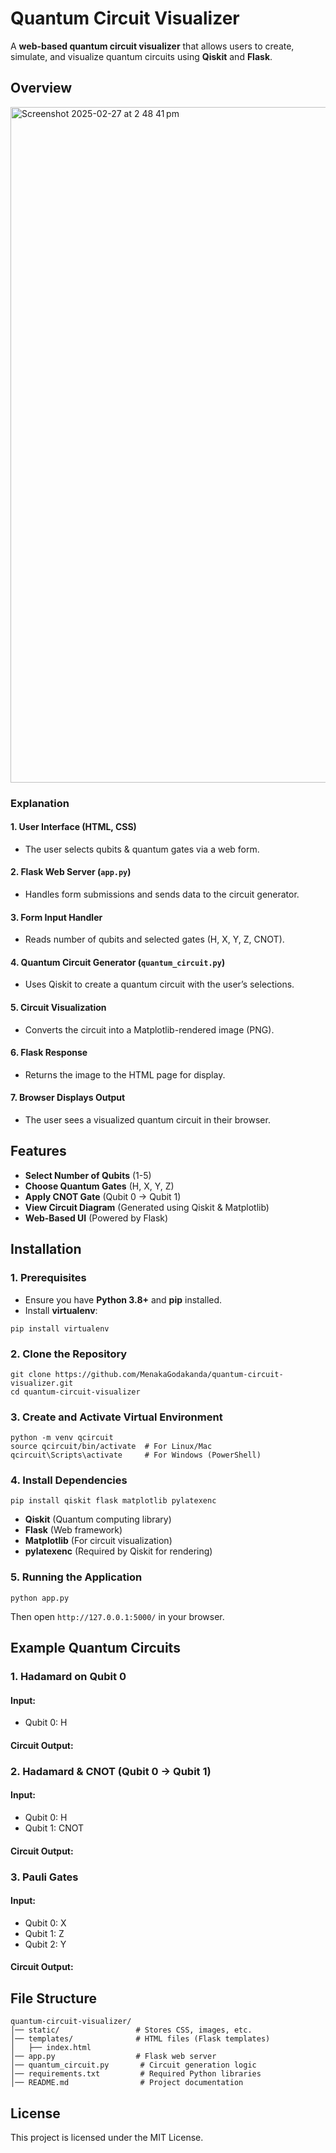 #  Quantum Circuit Visualizer  
A **web-based quantum circuit visualizer** that allows users to create, simulate, and visualize quantum circuits using **Qiskit** and **Flask**.

## Overview
<img width="1081" alt="Screenshot 2025-02-27 at 2 48 41 pm" src="https://github.com/user-attachments/assets/c5eab0ff-0ef5-4d9e-b60b-4b6d2598d868" />

### Explanation
#### 1. User Interface (HTML, CSS)
- The user selects qubits & quantum gates via a web form.
#### 2. Flask Web Server (`app.py`)
- Handles form submissions and sends data to the circuit generator.
#### 3. Form Input Handler
- Reads number of qubits and selected gates (H, X, Y, Z, CNOT).
#### 4. Quantum Circuit Generator (`quantum_circuit.py`)
- Uses Qiskit to create a quantum circuit with the user’s selections.
#### 5. Circuit Visualization
- Converts the circuit into a Matplotlib-rendered image (PNG).
#### 6. Flask Response
- Returns the image to the HTML page for display.
#### 7. Browser Displays Output
- The user sees a visualized quantum circuit in their browser.


## Features
- **Select Number of Qubits** (1-5)
- **Choose Quantum Gates** (H, X, Y, Z)
- **Apply CNOT Gate** (Qubit 0 → Qubit 1)
- **View Circuit Diagram** (Generated using Qiskit & Matplotlib)
- **Web-Based UI** (Powered by Flask)

## Installation

### 1. Prerequisites
- Ensure you have **Python 3.8+** and **pip** installed.  
- Install **virtualenv**:
```
pip install virtualenv
```

### 2. Clone the Repository
```
git clone https://github.com/MenakaGodakanda/quantum-circuit-visualizer.git
cd quantum-circuit-visualizer
```

### 3. Create and Activate Virtual Environment
```
python -m venv qcircuit
source qcircuit/bin/activate  # For Linux/Mac
qcircuit\Scripts\activate     # For Windows (PowerShell)
```

### 4. Install Dependencies
```
pip install qiskit flask matplotlib pylatexenc
```
- **Qiskit** (Quantum computing library)
- **Flask** (Web framework)
- **Matplotlib** (For circuit visualization)
- **pylatexenc** (Required by Qiskit for rendering)

### 5. Running the Application
```
python app.py
```
Then open `http://127.0.0.1:5000/` in your browser.

## Example Quantum Circuits

### 1. Hadamard on Qubit 0
#### Input:
- Qubit 0: H

#### Circuit Output:

### 2. Hadamard & CNOT (Qubit 0 → Qubit 1)
#### Input:
- Qubit 0: H
- Qubit 1: CNOT

#### Circuit Output:

### 3. Pauli Gates
#### Input:
- Qubit 0: X
- Qubit 1: Z
- Qubit 2: Y

#### Circuit Output:

## File Structure
```
quantum-circuit-visualizer/
│── static/                 # Stores CSS, images, etc.
│── templates/              # HTML files (Flask templates)
│   ├── index.html
│── app.py                  # Flask web server
│── quantum_circuit.py       # Circuit generation logic
│── requirements.txt         # Required Python libraries
│── README.md                # Project documentation
```

## License
This project is licensed under the MIT License.
